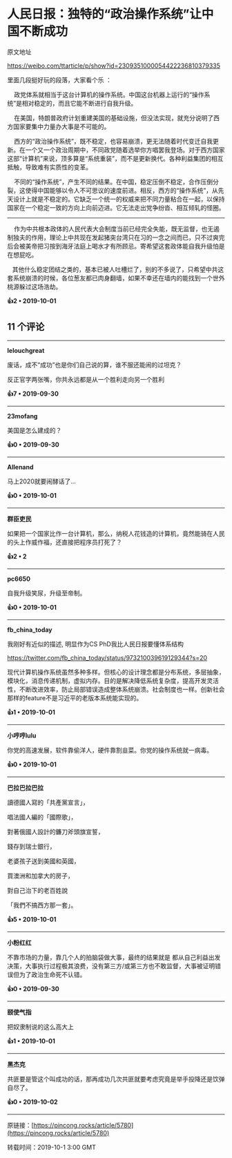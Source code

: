 # 人民日报：独特的“政治操作系统”让中国不断成功 

原文地址

https://weibo.com/ttarticle/p/show?id=2309351000054422236810379335

里面几段挺好玩的段落，大家看个乐 ：

    政党体系就相当于这台计算机的操作系统。中国这台机器上运行的“操作系统”是相对稳定的，而且它能不断进行自我升级。   

    在美国，特朗普政府计划重建美国的基础设施，但没法实现，就充分说明了西方国家要集中力量办大事是不可能的。

    西方的“政治操作系统”，既不稳定，也容易崩溃，更无法随着时代变迁自我更新。在一个又一个政治周期中，不同政党随着选举你方唱罢我登场。对于西方国家这部“计算机”来说，顶多算是“系统重装”，而不是更新换代。各种利益集团的相互抵触，导致难有实质性的变革。

    不同的“操作系统”，产生不同的结果。在中国，稳定压倒不稳定，合作压倒分裂，这使得中国能够以令人不可思议的速度前进。相反，西方的“操作系统”，从先天设计上就是不稳定的。它缺乏一个统一的权威来把不同力量粘合在一起，以保持国家在一个稳定一致的方向上向前迈进。它无法走出党争纷沓、相互倾轧的怪圈。

-------------------------------

    作为中共根本政体的人民代表大会制度当前已经完全失能，既无监督，也无遏制独夫的作用，理论上中共现在发起猪突台湾只在习的一念之间而已，只不过爽完后会被美帝把习按到海牙法庭上喝水才有所顾忌。寄希望这套政体能自我升级怕是在想屁吃。

   其他什么稳定团结之类的，基本已被人吐槽烂了，别的不多说了，只希望中共这套系统崩溃的时候，各位葱友都已肉身翻墙，如果不幸还在墙内的能找到一个世外桃源躲过这场浩劫。

**👍2 • 2019-10-01**

## 11 个评论

---
**lelouchgreat**

废话，成不“成功”也是你们自己说的算，谁不服还能闹的过坦克？

反正官字两张嘴，你共永远都是从一个胜利走向另一个胜利 

**👍7 • 2019-09-30**

---
**23mofang**

美国是怎么建成的？ 

**👍0 • 2019-09-30**

---
**Allenand**

马上2020就要闹酵话了... 

**👍0 • 2019-10-01**

---
**群臣吏民**

如果把一个国家比作一台计算机，那么，纳税人花钱造的计算机，竟然能骑在人民的头上作威作福，还直接把程序员打死了？ 

**👍2 • 2**

---
**pc6650**

自我升级笑尿，升级至帝制。 

**👍0 • 2019-10-01**

---
**fb_china_today**

我刚好有近似的描述, 明显作为CS PhD我比人民日报要懂体系结构

https://twitter.com/fb_china_today/status/973210039619129344?s=20

现代计算机操作系统虽然多种多样。但核心的设计理念都是分布系统，多层抽象，模块化，消息传递机制，虚拟内存。目的是解决降低系统复杂度，提高开发灵活性，不断改进效率，防止局部错误造成整体系统崩溃。社会制度也一样。创新社会那样的feature不是习近平的老版本系统能实现的。 

**👍1 • 2019-10-01**

---
**小哼哼lulu**

你党的高速发展，软件靠偷洋人，硬件靠割韭菜。你党的操作系统就一病毒。 

**👍0 • 2019-10-01**

---
**巴拉巴拉巴拉**

讀德國人寫的「共產黨宣言」，

唱法國人編的「國際歌」，

對著俄國人設計的鐮刀斧頭旗宣誓，

錢存到瑞士銀行，

老婆孩子送到美國和英國，

買澳洲和加拿大的房子，

對自己治下的老百姓說

「我們不搞西方那一套」。 

**👍5 • 2019-10-01**

---
**小粉红红**

不靠市场的力量，靠几个人的拍脑袋做大事，最终的结果就是 都从自己利益出发决策，大事执行过程极其浪费，没有第三方/或第三方也不敢监督，大事被证明错误但为了政治生命死不认错。 

**👍0 • 2019-09-30**

---
**颐使气指**

把奴隶制说的这么高大上 

**👍1 • 2019-10-01**

---
**黑杰克**

共匪要是管这个叫成功的话，那再成功几次共匪就要考虑究竟是举手投降还是饮弹自尽了。 

**👍0 • 2019-10-02**

---
原链接：[https://pincong.rocks/article/5780](https://pincong.rocks/article/5780)

转载时间：2019-10-1 3:00 GMT